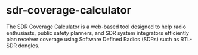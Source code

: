 # sdr-coverage-calculator
The SDR Coverage Calculator is a web-based tool designed to help radio enthusiasts, public safety planners, and SDR system integrators efficiently plan receiver coverage using Software Defined Radios (SDRs) such as RTL-SDR dongles. 
